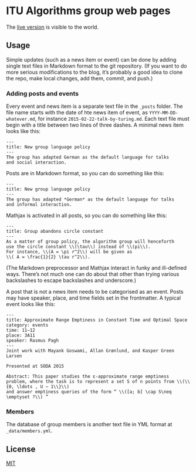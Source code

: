 # ITU Algorithms group web pages

The [live version](https://algorithms.itu.dk/) is visible to the world.

## Usage

Simple updates (such as a news item or event) can be done by adding single text files in Markdown format to the git repository.
(If you want to do more serious modifications to the blog, it’s probably a good idea to clone the repo, make local changes, add them, commit, and push.)

### Adding posts and events

Every event and news item is a separate text file in the `_posts` folder.
The file name starts with the date of hte news item of event, as `YYYY-MM-DD-whatever.md`, for instance `2015-02-22-talk-by-turing.md`.
Each text file must begin with a title between two lines of three dashes.
A minimal news item looks like this:

    ---
    title: New group language policy
    ---
    The group has adapted German as the default language for talks
    and social interaction.

Posts are in Markdown format, so you can do something like this:

    ---
    title: New group language policy
    ---
    The group has adapted *German* as the default language for talks
    and informal interaction.


Mathjax is activated in all posts, so you can do something like this:

    ---
    title: Group abandons circle constant
    ---
    As a matter of group policy, the algorithm group will henceforth
    use the circle constant \\(\tau\\) instead of \\(pi\\).
    For instance, \\(A = \pi r^2\\) will be given as
    \\( A = \frac{1}{2} \tau r^2\\).

(The Markdown preprocessor and Mathjax interact in funky and ill-defined ways. There’s not much one can do about that other than trying various backslashes to escape backslashes and underscore.)

A post that is not a news item needs to be categorised as an event.
Posts may have speaker, place, and time fields set in the frontmatter.
A typical event looks like this:

    ---
    title: Approximate Range Emptiness in Constant Time and Optimal Space
    category: events
    time: 11–12
    place: 3A11
    speaker: Rasmus Pagh
    ---
    Joint work with Mayank Goswami, Allan Grønlund, and Kasper Green Larsen

    Presented at SODA 2015

    Abstract: This paper studies the ε-approximate range emptiness problem, where the task is to represent a set S of n points from \\(\\{0, \ldots , U − 1\\}\\)
    and answer emptiness queries of the form “ \\([a; b] \cap S\neq \emptyset ?\\) ”

### Members

The database of group members is another text file in YML format at `_data/members.yml`.

## License

[MIT](http://opensource.org/licenses/MIT)
